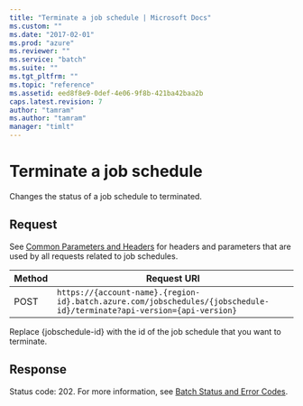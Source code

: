 ```yaml
---
title: "Terminate a job schedule | Microsoft Docs"
ms.custom: ""
ms.date: "2017-02-01"
ms.prod: "azure"
ms.reviewer: ""
ms.service: "batch"
ms.suite: ""
ms.tgt_pltfrm: ""
ms.topic: "reference"
ms.assetid: eed8f8e9-0def-4e06-9f8b-421ba42baa2b
caps.latest.revision: 7
author: "tamram"
ms.author: "tamram"
manager: "timlt"
---
```

# Terminate a job schedule
  Changes the status of a job schedule to terminated.  
  
## Request  
 See [Common Parameters and Headers](../batchservice/common-parameters-and-headers.md) for headers and parameters that are used by all requests related to job schedules.  
  
|Method|Request URI|  
|------------|-----------------|  
|POST|`https://{account-name}.{region-id}.batch.azure.com/jobschedules/{jobschedule-id}/terminate?api-version={api-version}`|  
  
 Replace {jobschedule-id} with the id of the job schedule that you want to terminate.  
  
## Response  
 Status code: 202. For more information, see [Batch Status and Error Codes](../batchservice/batch-status-and-error-codes.md).  
  
  